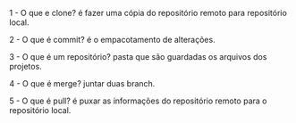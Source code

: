 1 - O que e clone? 
é fazer uma cópia do repositório remoto para repositório local.

2 - O que é commit?
é o empacotamento de alterações.

3 - O que é um repositório?
pasta que são guardadas os arquivos dos projetos.

4 - O que é merge?
juntar duas branch.

5 - O que é pull?
é puxar as informações do repositório remoto para o repositório local.
